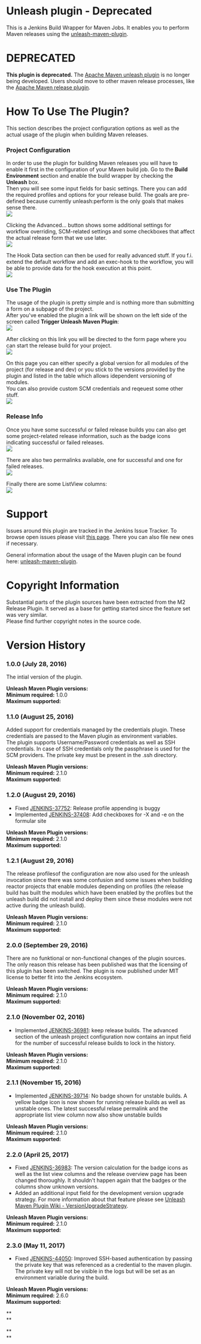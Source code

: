 # Unleash plugin - **Deprecated**

This is a Jenkins Build Wrapper for Maven Jobs. It enables you to
perform Maven releases using the
[unleash-maven-plugin](https://github.com/shillner/unleash-maven-plugin).

# **DEPRECATED**

**This plugin is deprecated.**
The [Apache Maven unleash plugin](https://github.com/shillner/unleash-maven-plugin) is no longer being developed.
Users should move to other maven release processes, like the [Apache Maven release plugin](https://maven.apache.org/guides/mini/guide-releasing.html).

# How To Use The Plugin?

This section describes the project configuration options as well as the
actual usage of the plugin when building Maven releases.

### Project Configuration

In order to use the plugin for building Maven releases you will have to
enable it first in the configuration of your Maven build job. Go to the
**Build Environment** section and enable the build wrapper by checking
the **Unleash** box.  
Then you will see some input fields for basic settings. There you can
add the required profiles and options for your release build. The goals
are pre-defined because currently unleash:perform is the only goals that
makes sense there.  
![](docs/images/2016-08-25_14h50_44.png)

Clicking the Advanced... button shows some additional settings for
workflow overriding, SCM-related settings and some checkboxes that
affect the actual release form that we use later.  
![](docs/images/2016-08-25_14h51_17.png)

The Hook Data section can then be used for really advanced stuff. If you
f.i. extend the default workflow and add an exec-hook to the workflow,
you will be able to provide data for the hook execution at this point.  
![](docs/images/2016-08-25_14h52_08.png)

### Use The Plugin

The usage of the plugin is pretty simple and is nothing more than
submitting a form on a subpage of the project.  
After you've enabled the plugin a link will be shown on the left side of
the screen called **Trigger Unleash Maven Plugin**:  
![](docs/images/Screenshot.png)

After clicking on this link you will be directed to the form page where
you can start the release build for your project.  
![](docs/images/2016-08-25_14h53_56.png)

On this page you can either specify a global version for all modules of
the project (for release and dev) or you stick to the versions provided
by the plugin and listed in the table which allows idependent versioning
of modules.  
You can also provide custom SCM credentials and reqeuest some other
stuff.  
![](docs/images/2016-08-25_14h54_06.png)

### Release Info

Once you have some successful or failed release builds you can also get
some project-related release information, such as the badge icons
indicating successful or failed releases.  
![](docs/images/2016-07-27_14h05_10.png)

There are also two permalinks available, one for successful and one for
failed releases.  
![](docs/images/Screenshot-1.png)

Finally there are some ListView columns:  
![](docs/images/Screenshot-5.png)

# Support

Issues around this plugin are tracked in the Jenkins Issue Tracker. To
browse open issues please visit [this
page](https://issues.jenkins-ci.org/secure/IssueNavigator.jspa?mode=hide&reset=true&jqlQuery=project+%3D+JENKINS+AND+status+in+(Open,+%22In+Progress%22,+Reopened)+AND+component+%3D+unleash-plugin).
There you can also file new ones if necessary.

General information about the usage of the Maven plugin can be found
here:
[unleash-maven-plugin](https://github.com/shillner/unleash-maven-plugin).

# Copyright Information

Substantial parts of the plugin sources have been extracted from the M2
Release Plugin. It served as a base for getting started since the
feature set was very similar.  
Please find further copyright notes in the source code.

# Version History

### 1.0.0 (July 28, 2016)

The intial version of the plugin.

**Unleash Maven Plugin versions:**  
**Minimum required:** 1.0.0  
**Maximum supported:**

### 1.1.0 (August 25, 2016)

Added support for credentials managed by the credentials plugin. These
credentials are passed to the Maven plugin as environment variables.  
The plugin supports Username/Password credentials as well as SSH
credentials. In case of SSH credentials only the passphrase is used for
the SCM providers. The private key must be present in the .ssh
directory.

**Unleash Maven Plugin versions:**  
**Minimum required:** 2.1.0  
**Maximum supported:**

### 1.2.0 (August 29, 2016)

-   Fixed
    [JENKINS-37752](https://issues.jenkins-ci.org/browse/JENKINS-37752):
    Release profile appending is buggy
-   Implemented
    [JENKINS-37408](https://issues.jenkins-ci.org/browse/JENKINS-37408):
    Add checkboxes for -X and -e on the formular site

**Unleash Maven Plugin versions:**  
**Minimum required:** 2.1.0  
**Maximum supported:**

### 1.2.1 (August 29, 2016)

The release profilesof the configuration are now also used for the
unleash invocation since there was some confusion and some issues when
building reactor projects that enable modules depending on profiles (the
release build has built the modules which have been enabled by the
profiles but the unleash build did not install and deploy them since
these modules were not active during the unleash build).

**Unleash Maven Plugin versions:**  
**Minimum required:** 2.1.0  
**Maximum supported:**

### 2.0.0 (September 29, 2016)

There are no funktional or non-functional changes of the plugin sources.
The only reason this release has been published was that the licensing
of this plugin has been switched. The plugin is now published under MIT
license to better fit into the Jenkins ecosystem.

**Unleash Maven Plugin versions:**  
**Minimum required:** 2.1.0  
**Maximum supported:**

### 2.1.0 (November 02, 2016)

-   Implemented
    [JENKINS-36981](https://issues.jenkins-ci.org/browse/JENKINS-36981):
    keep release builds. The advanced section of the unleash project
    configuration now contains an input field for the number of
    successful release builds to lock in the history.

**Unleash Maven Plugin versions:**  
**Minimum required:** 2.1.0  
**Maximum supported:**

### 2.1.1 (November 15, 2016)

-   Implemented
    [JENKINS-39714](https://issues.jenkins-ci.org/browse/JENKINS-39714):
    No badge shown for unstable builds. A yellow badge icon is now shown
    for running release builds as well as unstable ones. The latest
    successful relase permalink and the appropriate list view column now
    also show unstable builds

**Unleash Maven Plugin versions:**  
**Minimum required:** 2.1.0  
**Maximum supported:**

### 2.2.0 (April 25, 2017)

-   Fixed
    [JENKINS-36983](https://issues.jenkins-ci.org/browse/JENKINS-36983):
    The version calculation for the badge icons as well as the list view
    columns and the release overview page has been changed thoroughly.
    It shouldn't happen again that the badges or the columns show
    unknown versions.
-   Added an additional input field for the development version upgrade
    strategy. For more information about that feature please see
    [Unleash Maven Plugin Wiki -
    VersionUpgradeStrategy](https://github.com/shillner/unleash-maven-plugin/wiki/unleash%3Aperform#versionupgradestrategy).

**Unleash Maven Plugin versions:**  
**Minimum required:** 2.1.0  
**Maximum supported:**

### 2.3.0 (May 11, 2017)

-   Fixed
    [JENKINS-44050](https://issues.jenkins-ci.org/browse/JENKINS-44050):
    Improved SSH-based authentication by passing the private key that
    was referenced as a credential to the maven plugin. The private key
    will not be visible in the logs but will be set as an environment
    variable during the build.

**Unleash Maven Plugin versions:**  
**Minimum required:** 2.6.0  
**Maximum supported:**

**  
**

**  
**
